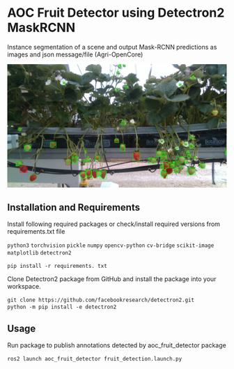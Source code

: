 # AOC Fruit Detector using Detectron2 MaskRCNN

Instance segmentation of a scene and output Mask-RCNN predictions as images and json message/file (Agri-OpenCore)

![Example images](./src/aoc_fruit_detector/scripts/data/figure/output_fig.png)

## Installation and Requirements

Install following required packages or check/install required versions from requirements.txt file

`python3` `torchvision` `pickle` `numpy` `opencv-python` `cv-bridge` `scikit-image` `matplotlib`
`detectron2` 

```
pip install -r requirements. txt
```
Clone Detectron2 package from GitHub and install the package into your workspace.

```
git clone https://github.com/facebookresearch/detectron2.git
python -m pip install -e detectron2
```

## Usage

Run package to publish annotations detected by aoc_fruit_detector package 

```bash
ros2 launch aoc_fruit_detector fruit_detection.launch.py 
```

